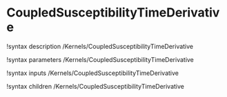 <!-- MOOSE Documentation Stub: Remove this when content is added. -->

# CoupledSusceptibilityTimeDerivative
!syntax description /Kernels/CoupledSusceptibilityTimeDerivative

!syntax parameters /Kernels/CoupledSusceptibilityTimeDerivative

!syntax inputs /Kernels/CoupledSusceptibilityTimeDerivative

!syntax children /Kernels/CoupledSusceptibilityTimeDerivative

